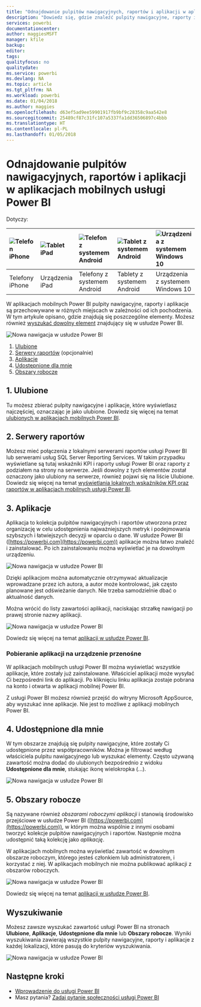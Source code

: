 ```yaml
---
title: "Odnajdowanie pulpitów nawigacyjnych, raportów i aplikacji w aplikacjach mobilnych usługi Power BI"
description: "Dowiedz się, gdzie znaleźć pulpity nawigacyjne, raporty i aplikacje w aplikacjach mobilnych usługi Power BI w zależności od ich pochodzenia."
services: powerbi
documentationcenter: 
author: maggiesMSFT
manager: kfile
backup: 
editor: 
tags: 
qualityfocus: no
qualitydate: 
ms.service: powerbi
ms.devlang: NA
ms.topic: article
ms.tgt_pltfrm: NA
ms.workload: powerbi
ms.date: 01/04/2018
ms.author: maggies
ms.openlocfilehash: d63ef5ad9ee59901917fb9bf9c28358c9aa542e8
ms.sourcegitcommit: 25489cf87c31fc107a5337fa1dd36506897c4bbb
ms.translationtype: HT
ms.contentlocale: pl-PL
ms.lasthandoff: 01/05/2018
---
```

# <a name="find-your-dashboards-reports-and-apps-in-the-power-bi-mobile-apps"></a>Odnajdowanie pulpitów nawigacyjnych, raportów i aplikacji w aplikacjach mobilnych usługi Power BI
Dotyczy:

| ![Telefon iPhone](media/mobile-apps-find-content-mobile-devices/iphone-logo-50-px.png) | ![Tablet iPad](media/mobile-apps-find-content-mobile-devices/ipad-logo-50-px.png) | ![Telefon z systemem Android](media/mobile-apps-find-content-mobile-devices/android-phone-logo-50-px.png) | ![Tablet z systemem Android](media/mobile-apps-find-content-mobile-devices/android-tablet-logo-50-px.png) | ![Urządzenia z systemem Windows 10](media/mobile-apps-find-content-mobile-devices/win-10-logo-50-px.png) |
|:--- |:--- |:--- |:--- |:--- |
| Telefony iPhone |Urządzenia iPad |Telefony z systemem Android |Tablety z systemem Android |Urządzenia z systemem Windows 10 |

W aplikacjach mobilnych Power BI pulpity nawigacyjne, raporty i aplikacje są przechowywane w różnych miejscach w zależności od ich pochodzenia. W tym artykule opisano, gdzie znajdują się poszczególne elementy. Możesz również [wyszukać dowolny element](mobile-apps-find-content-mobile-devices.md#search) znajdujący się w usłudze Power BI. 

![Nowa nawigacja w usłudze Power BI](media/mobile-apps-find-content-mobile-devices/power-bi-mobile-find-content.png)

1. [Ulubione](mobile-apps-find-content-mobile-devices.md#1-favorites)
2. [Serwery raportów](mobile-apps-find-content-mobile-devices.md#2-report-servers) (opcjonalnie)
3. [Aplikacje](mobile-apps-find-content-mobile-devices.md#3-apps)
4. [Udostępnione dla mnie](mobile-apps-find-content-mobile-devices.md#4-shared-with-me)
5. [Obszary robocze](mobile-apps-find-content-mobile-devices.md#5-workspaces)

## <a name="1-favorites"></a>1. Ulubione
Tu możesz zbierać pulpity nawigacyjne i aplikacje, które wyświetlasz najczęściej, oznaczając je jako ulubione. Dowiedz się więcej na temat [ulubionych w aplikacjach mobilnych Power BI](mobile-apps-favorites.md).

## <a name="2-report-servers"></a>2. Serwery raportów
Możesz mieć połączenia z lokalnymi serwerami raportów usługi Power BI lub serwerami usług SQL Server Reporting Services. W takim przypadku wyświetlane są tutaj wskaźniki KPI i raporty usługi Power BI oraz raporty z podziałem na strony na serwerze. Jeśli dowolny z tych elementów został oznaczony jako ulubiony na serwerze, również pojawi się na liście Ulubione. Dowiedz się więcej na temat [wyświetlania lokalnych wskaźników KPI oraz raportów w aplikacjach mobilnych usługi Power BI](mobile-app-ssrs-kpis-mobile-on-premises-reports.md).

## <a name="3-apps"></a>3. Aplikacje
Aplikacja to kolekcja pulpitów nawigacyjnych i raportów utworzona przez organizację w celu udostępnienia najważniejszych metryk i podejmowania szybszych i łatwiejszych decyzji w oparciu o dane. W usłudze Power BI ([https://powerbi.com](https://powerbi.com)) aplikacje można łatwo znaleźć i zainstalować. Po ich zainstalowaniu można wyświetlać je na dowolnym urządzeniu. 

![Nowa nawigacja w usłudze Power BI](media/mobile-apps-find-content-mobile-devices/power-bi-apps-mobile-apps.png)

Dzięki aplikacjom można automatycznie otrzymywać aktualizacje wprowadzane przez ich autora, a autor może kontrolować, jak często planowane jest odświeżanie danych. Nie trzeba samodzielnie dbać o aktualność danych.

Można wrócić do listy zawartości aplikacji, naciskając strzałkę nawigacji po prawej stronie nazwy aplikacji.

![Nowa nawigacja w usłudze Power BI](media/mobile-apps-find-content-mobile-devices/power-bi-it-spend-app-android.png)

Dowiedz się więcej na temat [aplikacji w usłudze Power BI](service-install-use-apps.md).

### <a name="get-an-app-on-a-mobile-device"></a>Pobieranie aplikacji na urządzenie przenośne
W aplikacjach mobilnych usługi Power BI można wyświetlać wszystkie aplikacje, które zostały już zainstalowane. Właściciel aplikacji może wysyłać Ci bezpośredni link do aplikacji. Po kliknięciu linku aplikacja zostaje pobrana na konto i otwarta w aplikacji mobilnej Power BI. 

Z usługi Power BI możesz również przejść do witryny Microsoft AppSource, aby wyszukać inne aplikacje. Nie jest to możliwe z aplikacji mobilnych Power BI. 

## <a name="4-shared-with-me"></a>4. Udostępnione dla mnie
W tym obszarze znajdują się pulpity nawigacyjne, które zostały Ci udostępnione przez współpracowników. Można je filtrować według właściciela pulpitu nawigacyjnego lub wyszukać elementy. Często używaną zawartość można dodać do ulubionych bezpośrednio z widoku **Udostępnione dla mnie**, stukając ikonę wielokropka (...).

![Nowa nawigacja w usłudze Power BI](media/mobile-apps-find-content-mobile-devices/power-bi-mobile-shared-with-me-fave.png)

## <a name="5-workspaces"></a>5. Obszary robocze
Są nazywane również *obszarami roboczymi aplikacji* i stanowią środowisko przejściowe w usłudze Power BI ([https://powerbi.com](https://powerbi.com)), w którym można wspólnie z innymi osobami tworzyć kolekcje pulpitów nawigacyjnych i raportów. Następnie można udostępnić taką kolekcję jako *aplikację*. 

W aplikacjach mobilnych można wyświetlać zawartość w dowolnym obszarze roboczym, którego jesteś członkiem lub administratorem, i korzystać z niej. W aplikacjach mobilnych nie można publikować aplikacji z obszarów roboczych.

![Nowa nawigacja w usłudze Power BI](media/mobile-apps-find-content-mobile-devices/power-bi-mobile-workspaces-home-android.png)

Dowiedz się więcej na temat [aplikacji w usłudze Power BI](service-install-use-apps.md).

## <a name="search"></a>Wyszukiwanie
Możesz zawsze wyszukać zawartość usługi Power BI na stronach **Ulubione**, **Aplikacje**, **Udostępnione dla mnie** lub **Obszary robocze**. Wyniki wyszukiwania zawierają wszystkie pulpity nawigacyjne, raporty i aplikacje z każdej lokalizacji, które pasują do kryteriów wyszukiwania. 

![Nowa nawigacja w usłudze Power BI](media/mobile-apps-find-content-mobile-devices/power-bi-mobile-search.png)

## <a name="next-steps"></a>Następne kroki
* [Wprowadzenie do usługi Power BI](service-get-started.md)
* Masz pytania? [Zadaj pytanie społeczności usługi Power BI](http://community.powerbi.com/)

